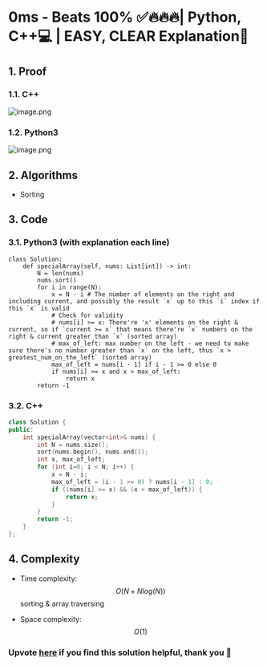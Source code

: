 # 0ms - Beats 100% ✅🔥🔥🔥| Python, C++💻 | EASY, CLEAR Explanation📗

## 1. Proof
<!-- Describe your first thoughts on how to solve this problem. -->
### 1.1. C++
![image.png](https://assets.leetcode.com/users/images/b23d62b2-cd69-4556-aaea-8fda460dcc05_1716793681.114781.png)

### 1.2. Python3
![image.png](https://assets.leetcode.com/users/images/ff8a9a5f-7755-4d41-aba0-273a88311a22_1716793224.750583.png)

## 2. Algorithms
* Sorting

## 3. Code

### 3.1. Python3 (with explanation each line)
```python3 []
class Solution:
    def specialArray(self, nums: List[int]) -> int:
        N = len(nums)
        nums.sort()
        for i in range(N):
            x = N - i # The number of elements on the right and including current, and possibly the result `x` up to this `i` index if this `x` is valid
            # Check for validity
            # nums[i] >= x: There're 'x' elements on the right & current, so if `current >= x` that means there're `x` numbers on the right & current greater than `x` (sorted array)
            # max_of_left: max number on the left - we need to make sure there's no number greater than `x` on the left, thus `x > greatest_num_on_the_left` (sorted array)
            max_of_left = nums[i - 1] if i - 1 >= 0 else 0
            if nums[i] >= x and x > max_of_left:
                return x
        return -1
```

### 3.2. C++
```cpp []
class Solution {
public:
    int specialArray(vector<int>& nums) {
        int N = nums.size();
        sort(nums.begin(), nums.end());
        int x, max_of_left;
        for (int i=0; i < N; i++) {
            x = N - i;
            max_of_left = (i - 1 >= 0) ? nums[i - 1] : 0;
            if ((nums[i] >= x) && (x > max_of_left)) {
                return x;
            }
        }
        return -1;
    }
};
```

## 4. Complexity
- Time complexity: $$O(N + Nlog(N))$$ sorting & array traversing
<!-- Add your time complexity here, e.g. $$O(n)$$ -->

- Space complexity: $$O(1)$$
<!-- Add your space complexity here, e.g. $$O(n)$$ -->

### Upvote [here](https://leetcode.com/problems/special-array-with-x-elements-greater-than-or-equal-x/solutions/5214817/0ms-beats-100-python-c-easy-clear-explanation) if you find this solution helpful, thank you 🤍
